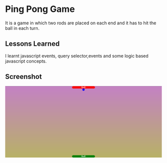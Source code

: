 # Ping Pong Game

It is a game in which two rods are placed on each end and it has to hit the ball in each turn.


## Lessons Learned

I learnt javascript events, query selector,events and some logic based javascript concepts.


## Screenshot

<img src = "demo.png">


